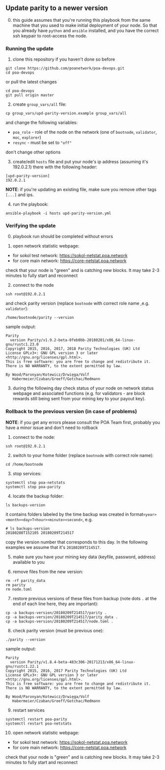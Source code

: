 ## Update parity to a newer version

0. this guide assumes that you're running this playbook from the same machine that you used to make initial deployment of your node. So that you already have `python` and `ansible` installed, and you have the correct ssh keypair to root-access the node.

### Running the update
1. clone this repository if you haven't done so before
```
git clone https://github.com/poanetwork/poa-devops.git
cd poa-devops
```
or pull the latest changes
```
cd poa-devops
git pull origin master
```

2. create `group_vars/all` file:
```
cp group_vars/upd-parity-version.example group_vars/all
```
and change the following variables:
* `poa_role` - role of the node on the network (one of `bootnode`, `validator`, `moc`, `explorer`)
* `resync` - must be set to `"off"`

don't change other options

3. create/edit `hosts` file and put your node's ip address (assuming it's 192.0.2.1) there with the following header:
```
[upd-parity-version]
192.0.2.1
```
**NOTE**: if you're updating an existing file, make sure you remove other tags `[...]` and ips.

4. run the playbook:
```
ansible-playbook -i hosts upd-parity-version.yml
```

### Verifying the update
0. playbook run should be completed without errors

1. open network statistic webpage:
  - for sokol test network: https://sokol-netstat.poa.network
  - for core main network: https://core-netstat.poa.network

check that your node is "green" and is catching new blocks. It may take 2-3 minutes to fully start and reconnect

2. connect to the node
```
ssh root@192.0.2.1
```
and check parity version (replace `bootnode` with correct role name ,e.g. `validator`):
```
/home/bootnode/parity --version
```
sample output:
```
Parity
  version Parity/v1.9.2-beta-0feb0bb-20180201/x86_64-linux-gnu/rustc1.23.0
Copyright 2015, 2016, 2017, 2018 Parity Technologies (UK) Ltd
License GPLv3+: GNU GPL version 3 or later <http://gnu.org/licenses/gpl.html>.
This is free software: you are free to change and redistribute it.
There is NO WARRANTY, to the extent permitted by law.

By Wood/Paronyan/Kotewicz/Drwięga/Volf
   Habermeier/Czaban/Greeff/Gotchac/Redmann

```

3. during the following day check status of your node on network status webpage and associated functions (e.g. for validators - are block rewards still being sent from your mining key to your payout key).

### Rollback to the previous version (in case of problems)
**NOTE**: if you get any errors please consult the POA Team first, probably you have a minor issue and don't need to rollback

1. connect to the node:
```
ssh root@192.0.2.1
```

2. switch to your home folder (replace `bootnode` with correct role name):
```
cd /home/bootnode
```

3. stop services:
```
systemctl stop poa-netstats
systemctl stop poa-parity
```

4. locate the backup folder:
```
ls backups-version
```
it contains folders labeled by the time backup was created in format`<year><month><day>T<hour><minute><second>`, e.g.
```
# ls backups-version
20180208T152105 20180209T214517
```
copy the version number that corresponds to this day. In the following examples we assume that it's `20180209T214517`.

5. make sure you have your mining key data (keyfile, password, address) available to you

6. remove files from the new version:
```
rm -rf parity_data
rm parity
rm node.toml
```

7. restore previous versions of these files from backup (note dots `.` at the end of each line here, they are important):
```
cp -a backups-version/20180209T214517/parity .
cp -a backups-version/20180209T214517/parity_data .
cp -a backups-version/20180209T214517/node.toml .
```

8. check parity version (must be previous one):
```
./parity --version
```
sample output:
```
Parity
  version Parity/v1.8.4-beta-483c306-20171213/x86_64-linux-gnu/rustc1.22.1
Copyright 2015, 2016, 2017 Parity Technologies (UK) Ltd
License GPLv3+: GNU GPL version 3 or later <http://gnu.org/licenses/gpl.html>.
This is free software: you are free to change and redistribute it.
There is NO WARRANTY, to the extent permitted by law.

By Wood/Paronyan/Kotewicz/Drwięga/Volf
   Habermeier/Czaban/Greeff/Gotchac/Redmann

```

9. restart services
```
systemctl restart poa-parity
systemctl restart poa-netstats
```

10. open network statistic webpage:
  - for sokol test network: https://sokol-netstat.poa.network
  - for core main network: https://core-netstat.poa.network

check that your node is "green" and is catching new blocks. It may take 2-3 minutes to fully start and reconnect
